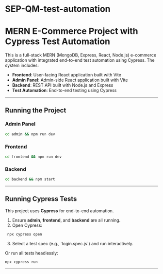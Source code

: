 # SEP-QM-test-automation

# MERN E-Commerce Project with Cypress Test Automation

This is a full-stack MERN (MongoDB, Express, React, Node.js) e-commerce application with integrated end-to-end test automation using Cypress. The system includes:

- **Frontend**: User-facing React application built with Vite  
- **Admin Panel**: Admin-side React application built with Vite  
- **Backend**: REST API built with Node.js and Express  
- **Test Automation**: End-to-end testing using Cypress  

---

## Running the Project

### Admin Panel

  ```bash
cd admin && npm run dev
   ```

### Frontend

  ```bash
cd frontend && npm run dev
   ```

### Backend

  ```bash
cd backend && npm start
   ```
---

## Running Cypress Tests

This project uses **Cypress** for end-to-end automation.

1. Ensure **admin**, **frontend**, and **backend** are all running.  
2. Open Cypress:

  ```bash
   npx cypress open
   ```
3. Select a test spec (e.g., \`login.spec.js\`) and run interactively.

Or run all tests headlessly:

  ```bash
npx cypress run
   ```

---
